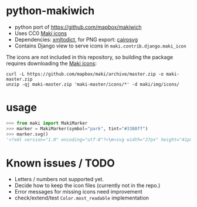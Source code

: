 # python-makiwich

- python port of https://github.com/mapbox/makiwich
- Uses CC0 [Maki icons](https://github.com/mapbox/maki/)
- Dependencies: [xmltodict](https://pypi.org/project/xmltodict/), for PNG export: [cairosvg](https://pypi.org/project/CairoSVG/)
- Contains Django view to serve icons in `maki.contrib.django.maki_icon`

The icons are not included in this repository, so building the package requires downloading the [Maki icons](https://www.mapbox.com/maki-icons/):

```
curl -L https://github.com/mapbox/maki/archive/master.zip -o maki-master.zip
unzip -qj maki-master.zip 'maki-master/icons/*' -d maki/img/icons/
```

# usage

```python
>>> from maki import MakiMarker
>>> marker = MakiMarker(symbol="park", tint="#3388ff")
>>> marker.svg()
'<?xml version="1.0" encoding="utf-8"?>\n<svg width="27px" height="41px" viewBox="0 0 27 41" version="1.1" xmlns="http://www.w3.org/2000/svg" xmlns:xlink="http://www.w3.org/1999/xlink"><desc>Created with Sketch.</desc><defs></defs><g id="marker-large" stroke="none" stroke-width="1" fill="none" fill-rule="evenodd"><g id="Page-1" fill-rule="nonzero"><g id="shadow" transform="translate(3.000000, 29.000000)" fill="#000000"><ellipse id="ellipse9048" opacity="0.04" cx="10.5" cy="5.80029008" rx="10.5" ry="5.25002273"></ellipse><ellipse id="ellipse8490" opacity="0.04" cx="10.5" cy="5.80029008" rx="10.5" ry="5.25002273"></ellipse><ellipse id="ellipse8492" opacity="0.04" cx="10.5" cy="5.80029008" rx="9.5" ry="4.77275007"></ellipse><ellipse id="ellipse8494" opacity="0.04" cx="10.5" cy="5.80029008" rx="8.5" ry="4.29549936"></ellipse><ellipse id="ellipse8496" opacity="0.04" cx="10.5" cy="5.80029008" rx="7.5" ry="3.81822308"></ellipse><ellipse id="ellipse8498" opacity="0.04" cx="10.5" cy="5.80029008" rx="6.5" ry="3.34094679"></ellipse><ellipse id="ellipse8500" opacity="0.04" cx="10.5" cy="5.80029008" rx="5.5" ry="2.86367051"></ellipse><ellipse id="ellipse8502" opacity="0.04" cx="10.5" cy="5.80029008" rx="4.5" ry="2.38636864"></ellipse></g><g id="background" fill="#3388FF"><path d="M27,13.5 C27,19.074644 20.250001,27.000002 14.75,34.500002 C14.016665,35.500004 12.983335,35.500004 12.25,34.500002 C6.7499993,27.000002 0,19.222562 0,13.5 C0,6.0441559 6.0441559,0 13.5,0 C20.955844,0 27,6.0441559 27,13.5 Z" id="path12645"></path></g><g id="border" opacity="0.25" fill="#000000"><path d="M13.5,0 C6.0441559,0 0,6.0441559 0,13.5 C0,19.222562 6.7499993,27 12.25,34.5 C13,35.522727 14.016664,35.500004 14.75,34.5 C20.250001,27 27,19.074644 27,13.5 C27,6.0441559 20.955844,0 13.5,0 Z M13.5,1 C20.415404,1 26,6.584596 26,13.5 C26,15.898657 24.495584,19.181431 22.220703,22.738281 C19.945823,26.295132 16.705119,30.142167 13.943359,33.908203 C13.743445,34.180814 13.612715,34.322738 13.5,34.441406 C13.387285,34.322738 13.256555,34.180814 13.056641,33.908203 C10.284481,30.127985 7.4148684,26.314159 5.015625,22.773438 C2.6163816,19.232715 1,15.953538 1,13.5 C1,6.584596 6.584596,1 13.5,1 Z" id="path12645-9"></path></g><g id="maki" transform="translate(6.000000, 7.000000)" fill="#FFFFFF"><path id="icon" d="M14,5.75c0.0113-0.6863-0.3798-1.3159-1-1.61C12.9475,3.4906,12.4014,2.9926,11.75,3  c-0.0988,0.0079-0.1962,0.0281-0.29,0.06c-0.0607-0.66-0.6449-1.1458-1.3048-1.0851C9.8965,1.9987,9.6526,2.1058,9.46,2.28l0,0  c0-0.6904-0.5596-1.25-1.25-1.25S6.96,1.5896,6.96,2.28C6.96,2.28,7,2.3,7,2.33C6.4886,1.8913,5.7184,1.9503,5.2797,2.4618  C5.1316,2.6345,5.0347,2.8451,5,3.07C4.8417,3.0195,4.6761,2.9959,4.51,3C3.6816,2.9931,3.0044,3.659,2.9975,4.4874  C2.9958,4.6872,3.0341,4.8852,3.11,5.07C2.3175,5.2915,1.8546,6.1136,2.0761,6.9061C2.2163,7.4078,2.6083,7.7998,3.11,7.94  c0.2533,0.7829,1.0934,1.2123,1.8763,0.959C5.5216,8.7258,5.9137,8.2659,6,7.71C6.183,7.8691,6.4093,7.9701,6.65,8v5L5,14h5l-1.6-1  v-2c0.7381-0.8915,1.6915-1.5799,2.77-2c0.8012,0.1879,1.603-0.3092,1.7909-1.1103C12.9893,7.7686,13.0025,7.6444,13,7.52  c0.0029-0.0533,0.0029-0.1067,0-0.16C13.6202,7.0659,14.0113,6.4363,14,5.75z M8.4,10.26V6.82C8.6703,7.3007,9.1785,7.5987,9.73,7.6  h0.28c0.0156,0.4391,0.2242,0.849,0.57,1.12C9.7643,9.094,9.0251,9.6162,8.4,10.26z" style="fill:#fff"></path></g></g></g></svg>'
```

# Known issues / TODO

- Letters / numbers not supported yet.
- Decide how to keep the icon files (currently not in the repo.)
- Error messages for missing icons need improvement
- check/extend/test `Color.most_readable` implementation
